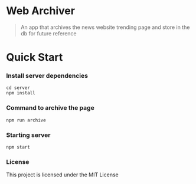 # Web Archiver


> An app that archives the news website trending page and store in the db for future reference
 
# Quick Start

### Install server dependencies
```
cd server
npm install
```

### Command to archive the page
```
npm run archive
```

### Starting server
```
npm start
```

### License

This project is licensed under the MIT License
